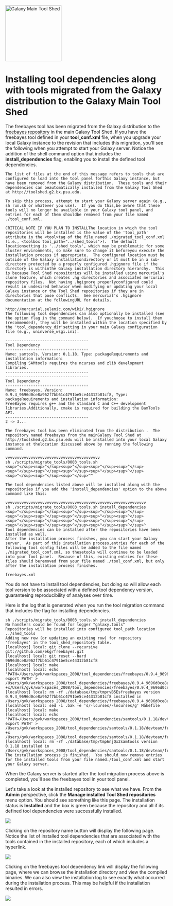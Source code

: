 <div class='center'> <a href='http://toolshed.g2.bx.psu.edu'><img src='/Images/Logos/ToolShed.jpg' alt='Galaxy Main Tool Shed' height="174" /></a> </div>

# Installing tool dependencies along with tools migrated from the Galaxy distribution to the Galaxy Main Tool Shed

The freebayes tool has been migrated from the Galaxy distribution to the [freebayes repository](http://toolshed.g2.bx.psu.edu/view/devteam/freebayes) in the main Galaxy Tool Shed.  If you have the freebayes tool defined in your **tool_conf.xml** file, when you upgrade your local Galaxy instance to the revision that includes this migration, you'll see the following when you attempt to start your Galaxy server.  Notice the addition of the shell command option that includes the **install_dependencies** flag, enabling you to install the defined tool dependencies.

```
The list of files at the end of this message refers to tools that are configured to load into the tool panel forthis Galaxy instance, but have been removed from the Galaxy distribution.  These tools and their dependencies can beautomatically installed from the Galaxy Tool Shed at http://toolshed.g2.bx.psu.edu.

To skip this process, attempt to start your Galaxy server again (e.g., sh run.sh or whatever you use).  If you do this,be aware that these tools will no longer be available in your Galaxy tool panel, and entries for each of them shouldbe removed from your file named ./tool_conf.xml.

CRITICAL NOTE IF YOU PLAN TO INSTALLThe location in which the tool repositories will be installed is the value of the 'tool_path' attribute in the <tool>tag of the file named ./migrated_tool_conf.xml (i.e., <toolbox tool_path="../shed_tools">).  The default locationsetting is '../shed_tools', which may be problematic for some cluster environments, so make sure to change it beforeyou execute the installation process if appropriate.  The configured location must be outside of the Galaxy installationdirectory or it must be in a sub-directory protected by a properly configured .hgignore file if the directory is withinthe Galaxy installation directory hierarchy.  This is because Tool Shed repositories will be installed using mercurial's clone feature, which creates .hg directories and associated mercurial repository files.  Not having .hgignore properlyconfigured could result in undesired behavior when modifying or updating your local Galaxy instance or the Tool Shed repositories if they are in directories that pose conflicts.  See mercurial's .hgignore documentation at the followingURL for details.

http://mercurial.selenic.com/wiki/.hgignore
The following tool dependencies can also optionally be installed (see the option flag in the command below).  If youchoose to install them (recommended), they will be installed within the location specified by the 'tool_dependency_dir'setting in your main Galaxy configuration file (e.g., uninverse_wsgi.ini).

------------------------------------
Tool Dependency
------------------------------------
Name: samtools, Version: 0.1.18, Type: packageRequirements and installation information:
Compiling SAMtools requires the ncurses and zlib development libraries.
------------------------------------
------------------------------------
Tool Dependency
------------------------------------
Name: freebayes, Version: 0.9.4_9696d0ce8a962f7bb61c4791be5ce44312b81cf8, Type: packageRequirements and installation information:
FreeBayes requires g++ and the standard C and C++ development libraries.Additionally, cmake is required for building the BamTools API.
------------------------------------
2 -> 3... 

The freebayes tool has been eliminated from the distribution .  The repository named freebayes from the mainGalaxy Tool Shed at http://toolshed.g2.bx.psu.edu will be installed into your local Galaxy instance at thelocation discussed above by running the following command.

vvvvvvvvvvvvvvvvvvvvvvvvvvvvvvvvvvvvvvvvv
sh ./scripts/migrate_tools/0003_tools.sh
<sup>^</sup><sup>^</sup><sup>^</sup><sup>^</sup><sup>^</sup><sup>^</sup><sup>^</sup><sup>^</sup><sup>^</sup><sup>^</sup><sup>^</sup><sup>^</sup><sup>^</sup>^^

The tool dependencies listed above will be installed along with the repositories if you add the 'install_dependencies' option to the above command like this:

vvvvvvvvvvvvvvvvvvvvvvvvvvvvvvvvvvvvvvvvvvvvvvvvvvvvvvvvvvvvv
sh ./scripts/migrate_tools/0003_tools.sh install_dependencies
<sup>^</sup><sup>^</sup><sup>^</sup><sup>^</sup><sup>^</sup><sup>^</sup><sup>^</sup><sup>^</sup><sup>^</sup><sup>^</sup><sup>^</sup><sup>^</sup><sup>^</sup><sup>^</sup><sup>^</sup><sup>^</sup><sup>^</sup><sup>^</sup><sup>^</sup><sup>^</sup>^
Tool dependencies can be installed after the repositories have been installed as well.
After the installation process finishes, you can start your Galaxy server.  As part of this installation process,entries for each of the following tool config files will be added to the file named ./migrated_tool_conf.xml, so thesetools will continue to be loaded into your tool panel.  Because of this, existing entries for these files should beremoved from your file named ./tool_conf.xml, but only after the installation process finishes.

freebayes.xml
```


You do not have to install tool dependencies, but doing so will allow each tool version to be associated with a defined tool dependency version, guaranteeing reproducibility of analyses over time.

Here is the log that is generated when you run the tool migration command that includes the flag for installing dependencies.

```
sh ./scripts/migrate_tools/0003_tools.sh install_dependencies
No handlers could be found for logger "galaxy.tools"
Repositories will be installed into configured tool_path location  ../shed_tools
Adding new row (or updating an existing row) for repository 'freebayes' in the tool_shed_repository table.
[localhost] local: git clone --recursive git://github.com/ekg/freebayes.git
[localhost] local: git reset --hard 9696d0ce8a962f7bb61c4791be5ce44312b81cf8
[localhost] local: make
[localhost] local: echo 'PATH=/Users/gvk/workspaces_2008/tool_dependencies/freebayes/0.9.4_9696d0ce8a962f7bb61c4791be5ce44312b81cf8/devteam/freebayes/046c7983e2ff/bin:$PATH; export PATH' > /Users/gvk/workspaces_2008/tool_dependencies/freebayes/0.9.4_9696d0ce8a962f7bb61c4791be5ce44312b81cf8/devteam/freebayes/046c7983e2ff/env.sh;chmod +x/Users/gvk/workspaces_2008/tool_dependencies/freebayes/0.9.4_9696d0ce8a962f7bb61c4791be5ce44312b81cf8/devteam/freebayes/046c7983e2ff/env.sh
[localhost] local: rm -rf ./database/tmp/tmprvB5Esfreebayes version 0.9.4_9696d0ce8a962f7bb61c4791be5ce44312b81cf8 installed in /Users/gvk/workspaces_2008/tool_dependencies/freebayes/0.9.4_9696d0ce8a962f7bb61c4791be5ce44312b81cf8/devteam/freebayes/046c7983e2ff
[localhost] local: sed -i .bak -e 's/-lcurses/-lncurses/g' Makefile
[localhost] local: make
[localhost] local: echo 'PATH=/Users/gvk/workspaces_2008/tool_dependencies/samtools/0.1.18/devteam/freebayes/046c7983e2ff/bin:$PATH; export PATH' > /Users/gvk/workspaces_2008/tool_dependencies/samtools/0.1.18/devteam/freebayes/046c7983e2ff/env.sh;chmod +x /Users/gvk/workspaces_2008/tool_dependencies/samtools/0.1.18/devteam/freebayes/046c7983e2ff/env.sh
[localhost] local: rm -rf ./database/tmp/tmp6njQx2samtools version 0.1.18 installed in /Users/gvk/workspaces_2008/tool_dependencies/samtools/0.1.18/devteam/freebayes/046c7983e2ff
The installation process is finished.  You should now remove entries for the installed tools from your file named./tool_conf.xml and start your Galaxy server.
```


When the Galaxy server is started after the tool migration process above is completed, you'll see the freebayes tool in your tool panel.

Let's take a look at the installed repository to see what we have.  From the **Admin** perspective, click the **Manage installed Tool Shed repositories** menu option.  You should see something like this page.  The installation status is **Installed** and the box is green because the repository and all if its defined tool dependencies were successfully installed.

![](/freebayes_installed.png)

Clicking on the repository name button will display the following page.  Notice the list of installed tool dependencies that are associated with the tools contained in the installed repository, each of which includes a hyperlink.

![](/manage_freebayes.png)

Clicking on the freebayes tool dependency link will display the following page, where we can browse the installation directory and view the compiled binaries.  We can also view the installation log to see exactly what occurred during the installation process.  This may be helpful if the installation resulted in errors.

![](/freebayes_binaries.png)

